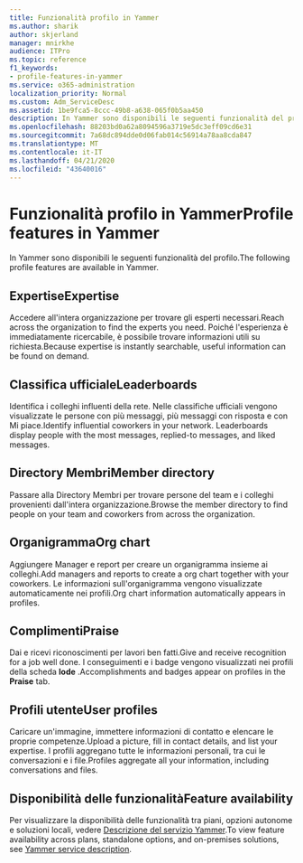 ```yaml
---
title: Funzionalità profilo in Yammer
ms.author: sharik
author: skjerland
manager: mnirkhe
audience: ITPro
ms.topic: reference
f1_keywords:
- profile-features-in-yammer
ms.service: o365-administration
localization_priority: Normal
ms.custom: Adm_ServiceDesc
ms.assetid: 1be9fca5-8ccc-49b8-a638-065f0b5aa450
description: In Yammer sono disponibili le seguenti funzionalità del profilo.
ms.openlocfilehash: 88203bd0a62a8094596a3719e5dc3eff09cd6e31
ms.sourcegitcommit: 7a68dc894dde0d06fab014c56914a78aa8cda847
ms.translationtype: MT
ms.contentlocale: it-IT
ms.lasthandoff: 04/21/2020
ms.locfileid: "43640016"
---
```

# <a name="profile-features-in-yammer"></a><span data-ttu-id="d3ba8-103">Funzionalità profilo in Yammer</span><span class="sxs-lookup"><span data-stu-id="d3ba8-103">Profile features in Yammer</span></span>

<span data-ttu-id="d3ba8-104">In Yammer sono disponibili le seguenti funzionalità del profilo.</span><span class="sxs-lookup"><span data-stu-id="d3ba8-104">The following profile features are available in Yammer.</span></span>
 
## <a name="expertise"></a><span data-ttu-id="d3ba8-105">Expertise</span><span class="sxs-lookup"><span data-stu-id="d3ba8-105">Expertise</span></span>

<span data-ttu-id="d3ba8-106">Accedere all'intera organizzazione per trovare gli esperti necessari.</span><span class="sxs-lookup"><span data-stu-id="d3ba8-106">Reach across the organization to find the experts you need.</span></span> <span data-ttu-id="d3ba8-107">Poiché l'esperienza è immediatamente ricercabile, è possibile trovare informazioni utili su richiesta.</span><span class="sxs-lookup"><span data-stu-id="d3ba8-107">Because expertise is instantly searchable, useful information can be found on demand.</span></span>

## <a name="leaderboards"></a><span data-ttu-id="d3ba8-108">Classifica ufficiale</span><span class="sxs-lookup"><span data-stu-id="d3ba8-108">Leaderboards</span></span>

<span data-ttu-id="d3ba8-p102">Identifica i colleghi influenti della rete. Nelle classifiche ufficiali vengono visualizzate le persone con più messaggi, più messaggi con risposta e con Mi piace.</span><span class="sxs-lookup"><span data-stu-id="d3ba8-p102">Identify influential coworkers in your network. Leaderboards display people with the most messages, replied-to messages, and liked messages.</span></span>

## <a name="member-directory"></a><span data-ttu-id="d3ba8-111">Directory Membri</span><span class="sxs-lookup"><span data-stu-id="d3ba8-111">Member directory</span></span>

<span data-ttu-id="d3ba8-112">Passare alla Directory Membri per trovare persone del team e i colleghi provenienti dall'intera organizzazione.</span><span class="sxs-lookup"><span data-stu-id="d3ba8-112">Browse the member directory to find people on your team and coworkers from across the organization.</span></span>
  
## <a name="org-chart"></a><span data-ttu-id="d3ba8-113">Organigramma</span><span class="sxs-lookup"><span data-stu-id="d3ba8-113">Org chart</span></span>

<span data-ttu-id="d3ba8-114">Aggiungere Manager e report per creare un organigramma insieme ai colleghi.</span><span class="sxs-lookup"><span data-stu-id="d3ba8-114">Add managers and reports to create a org chart together with your coworkers.</span></span> <span data-ttu-id="d3ba8-115">Le informazioni sull'organigramma vengono visualizzate automaticamente nei profili.</span><span class="sxs-lookup"><span data-stu-id="d3ba8-115">Org chart information automatically appears in profiles.</span></span>
  
## <a name="praise"></a><span data-ttu-id="d3ba8-116">Complimenti</span><span class="sxs-lookup"><span data-stu-id="d3ba8-116">Praise</span></span>

<span data-ttu-id="d3ba8-117">Dai e ricevi riconoscimenti per lavori ben fatti.</span><span class="sxs-lookup"><span data-stu-id="d3ba8-117">Give and receive recognition for a job well done.</span></span> <span data-ttu-id="d3ba8-118">I conseguimenti e i badge vengono visualizzati nei profili della scheda **lode** .</span><span class="sxs-lookup"><span data-stu-id="d3ba8-118">Accomplishments and badges appear on profiles in the **Praise** tab.</span></span>
 
## <a name="user-profiles"></a><span data-ttu-id="d3ba8-119">Profili utente</span><span class="sxs-lookup"><span data-stu-id="d3ba8-119">User profiles</span></span>

<span data-ttu-id="d3ba8-120">Caricare un'immagine, immettere informazioni di contatto e elencare le proprie competenze.</span><span class="sxs-lookup"><span data-stu-id="d3ba8-120">Upload a picture, fill in contact details, and list your expertise.</span></span> <span data-ttu-id="d3ba8-121">I profili aggregano tutte le informazioni personali, tra cui le conversazioni e i file.</span><span class="sxs-lookup"><span data-stu-id="d3ba8-121">Profiles aggregate all your information, including conversations and files.</span></span>
  
## <a name="feature-availability"></a><span data-ttu-id="d3ba8-122">Disponibilità delle funzionalità</span><span class="sxs-lookup"><span data-stu-id="d3ba8-122">Feature availability</span></span>

<span data-ttu-id="d3ba8-123">Per visualizzare la disponibilità delle funzionalità tra piani, opzioni autonome e soluzioni locali, vedere [Descrizione del servizio Yammer](yammer-service-description.md).</span><span class="sxs-lookup"><span data-stu-id="d3ba8-123">To view feature availability across plans, standalone options, and on-premises solutions, see [Yammer service description](yammer-service-description.md).</span></span>
  

